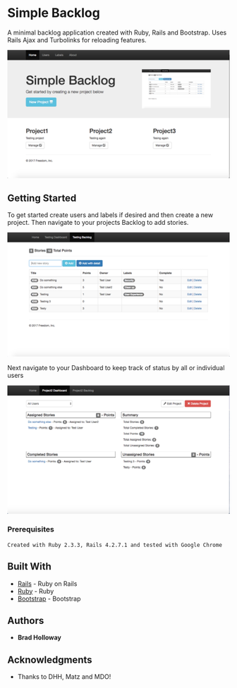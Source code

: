 # Simple Backlog

A minimal backlog application created with Ruby, Rails and Bootstrap. Uses Rails Ajax and Turbolinks for reloading features.

![Alt text](/app/assets/images/Homepage.png?raw=true "Backlog")

## Getting Started
To get started create users and labels if desired and then create a new project. Then navigate to your projects Backlog to add stories.

![Alt text](/app/assets/images/Screenshot.png?raw=true "Backlog")

Next navigate to your Dashboard to keep track of status by all or individual users

![Alt text](/app/assets/images/Dashboard.png?raw=true "Backlog")

### Prerequisites

```
Created with Ruby 2.3.3, Rails 4.2.7.1 and tested with Google Chrome
```

## Built With

* [Rails](http://rubyonrails.org/) - Ruby on Rails
* [Ruby](https://www.ruby-lang.org/en/) - Ruby
* [Bootstrap](http://getbootstrap.com/) - Bootstrap

## Authors

* **Brad Holloway**

## Acknowledgments

* Thanks to DHH, Matz and MDO!
